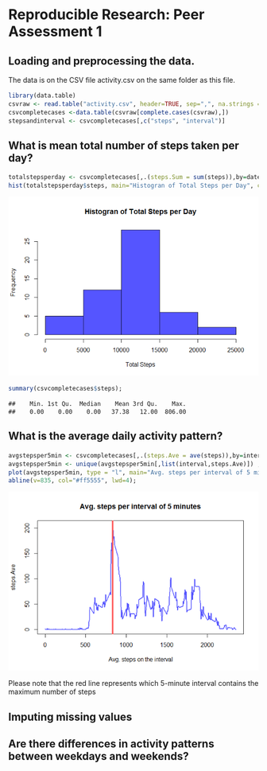 # Reproducible Research: Peer Assessment 1
 

## Loading and preprocessing the data.
The data is on the CSV file activity.csv on the same folder as this file.

```r
library(data.table)
csvraw <- read.table("activity.csv", header=TRUE, sep=",", na.strings = "NA")
csvcompletecases <-data.table(csvraw[complete.cases(csvraw),])
stepsandinterval <- csvcompletecases[,c("steps", "interval")]
```
 

## What is mean total number of steps taken per day?

```r
totalstepsperday <- csvcompletecases[,.(steps.Sum = sum(steps)),by=date];
hist(totalstepsperday$steps, main="Histogran of Total Steps per Day", col="#5555ff", xlab="Total Steps");
```

![](PA1_template_files/figure-html/unnamed-chunk-2-1.png) 

```r
summary(csvcompletecases$steps);
```

```
##    Min. 1st Qu.  Median    Mean 3rd Qu.    Max. 
##    0.00    0.00    0.00   37.38   12.00  806.00
```

## What is the average daily activity pattern?

```r
avgstepsper5min <- csvcompletecases[,.(steps.Ave = ave(steps)),by=interval];
avgstepsper5min <- unique(avgstepsper5min[,list(interval,steps.Ave)]) ;
plot(avgstepsper5min, type = "l", main="Avg. steps per interval of 5 minutes", lwd=2, col="#5555ff", xlab="Avg. steps on the interval");
abline(v=835, col="#ff5555", lwd=4);
```

![](PA1_template_files/figure-html/unnamed-chunk-3-1.png) 
  
Please note that the red line represents which 5-minute interval contains the maximum number of steps

## Imputing missing values



## Are there differences in activity patterns between weekdays and weekends?
